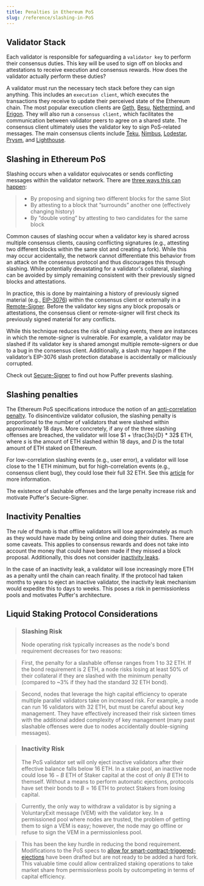 ```yaml
---
title: Penalties in Ethereum PoS
slug: /reference/slashing-in-PoS
---
```


## Validator Stack
Each validator is responsible for safeguarding a `validator key` to perform their consensus duties. This key will be used to sign off on blocks and attestations to receive execution and consensus rewards. How does the validator actually perform these duties?

A validator must run the necessary tech stack before they can sign anything. This includes an `execution client`, which executes the transactions they receive to update their perceived state of the Ethereum chain. The most popular execution clients are [Geth](https://github.com/ethereum/go-ethereum), [Besu](https://github.com/hyperledger/besu), [Nethermind](https://github.com/NethermindEth/nethermind), and [Erigon](https://github.com/ledgerwatch/erigon). They will also run a `consensus client,` which facilitates the communication between validator peers to agree on a shared state. The consensus client ultimately uses the validator key to sign PoS-related messages. The main consensus clients include [Teku](https://github.com/ConsenSys/teku), [Nimbus](https://github.com/status-im/nimbus-eth2/), [Lodestar](https://github.com/ChainSafe/lodestar), [Prysm](https://github.com/prysmaticlabs/prysm/), and [Lighthouse](https://github.com/sigp/lighthouse).


## Slashing in Ethereum PoS
Slashing occurs when a validator equivocates or sends conflicting messages within the validator network. There are [three ways this can happen](https://ethereum.org/en/developers/docs/consensus-mechanisms/pos/rewards-and-penalties/):
 
> - By proposing and signing two different blocks for the same Slot
> - By attesting to a block that ”surrounds” another one (effectively changing history)
> - By ”double voting” by attesting to two candidates for the same block

Common causes of slashing occur when a validator key is shared across multiple consensus clients, causing conflicting signatures (e.g., attesting two different blocks within the same slot and creating a fork). While this may occur accidentally, the network cannot differentiate this behavior from an attack on the consensus protocol and thus discourages this through slashing. While potentially devastating for a validator's collateral, slashing can be avoided by simply remaining consistent with their previously signed blocks and attestations.

In practice, this is done by maintaining a history of previously signed material (e.g., [EIP-3076](https://eips.ethereum.org/EIPS/eip-3076)) within the consensus client or externally in a [Remote-Signer](https://github.com/ConsenSys/web3signer). Before the validator key signs any block proposals or attestations, the consensus client or remote-signer will first check its previously signed material for any conflicts. 

While this technique reduces the risk of slashing events, there are instances in which the remote-signer is vulnerable. For example, a validator may be slashed if its validator key is shared amongst multiple remote-signers or due to a bug in the consensus client. Additionally, a slash may happen if the validator’s EIP-3076 slash protection database is accidentally or maliciously corrupted.

Check out [Secure-Signer](tech/securesigner.md) to find out how Puffer prevents slashing.


## Slashing penalties
The Ethereum PoS specifications introduce the notion of an [anti-correlation penalty](https://github.com/ethereum/annotated-spec/blob/master/phase0/beacon-chain.md#aside-anti-correlation-penalties-in-eth2). To disincentivize validator collusion, the slashing penalty is proportional to the number of validators that were slashed within approximately 18 days. More concretely, if any of the three slashing offenses are breached, the validator will lose $1 + \frac{3s}{D} * 32$ ETH, where $s$ is the amount of ETH slashed within 18 days, and $D$ is the total amount of ETH staked on Ethereum. 

For low-correlation slashing events (e.g., user error), a validator will lose close to the 1 ETH minimum, but for high-correlation events (e.g., consensus client bug), they could lose their full 32 ETH. See this [article](https://dankradfeist.de/ethereum/2022/03/24/run-the-majority-client-at-your-own-peril.html) for more information.

The existence of slashable offenses and the large penalty increase risk and motivate Puffer's Secure-Signer.

## Inactivity Penalties
The rule of thumb is that offline validators will lose approximately as much as they would have made by being online and doing their duties. There are some caveats. This applies to consensus rewards and does not take into account the money that could have been made if they missed a block proposal. Additionally, this does not consider [inactivity leaks](https://github.com/ethereum/annotated-spec/blob/master/phase0/beacon-chain.md#rewards-and-penalties).

In the case of an inactivity leak, a validator will lose increasingly more ETH as a penalty until the chain can reach finality. If the protocol had taken months to years to eject an inactive validator, the inactivity leak mechanism would expedite this to days to weeks. This poses a risk in permissionless pools and motivates Puffer's architecture.


## Liquid Staking Protocol Considerations

> ### Slashing Risk
>
> Node operating risk typically increases as the node's bond requirement decreases for two reasons:

> First, the penalty for a slashable offense ranges from 1 to 32 ETH. If the bond requirement is 2 ETH, a node risks losing at least 50% of their collateral if they are slashed with the minimum penalty (compared to ~3% if they had the standard 32 ETH bond).

> Second, nodes that leverage the high capital efficiency to operate multiple parallel validators take on increased risk. For example, a node can run 16 validators with 32 ETH, but must be careful about key management. They have effectively increased their risk sixteen times with the additional added complexity of key management (many past slashable offenses were due to nodes accidentally double-signing messages).

> ### Inactivity Risk
>
> The PoS validator set will only eject inactive validators after their effective balance falls below 16 ETH. In a stake pool, an inactive node could lose $16 - B$ ETH of Staker capital at the cost of only $B$ ETH to themself. Without a means to perform automatic ejections, protocols have set their bonds to $B=16$ ETH to protect Stakers from losing capital.

> Currently, the only way to withdraw a validator is by signing a VoluntaryExit message (VEM) with the validator key. In a permissioned pool where nodes are trusted, the problem of getting them to sign a VEM is easy; however, the node may go offline or refuse to sign the VEM in a permissionless pool.

> This has been the key hurdle in reducing the bond requirement. Modifications to the PoS specs to [allow for smart-contract-triggered-ejections](https://github.com/ethereum/EIPs/pull/7002) have been drafted but are not ready to be added a hard fork. This valuable time could allow centralized staking operations to take market share from permissionless pools by outcompeting in terms of capital efficiency.